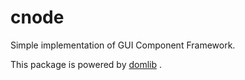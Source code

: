 # cnode

Simple implementation of GUI Component Framework.

This package is powered by  [domlib](https://github.com/lieutar/ts--dom--domlib)  .

